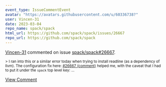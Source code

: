 ```yaml
---
event_type: IssueCommentEvent
avatar: "https://avatars.githubusercontent.com/u/60336738?"
user: Vincen-31
date: 2023-03-04
repo_name: spack/spack
html_url: https://github.com/spack/spack/issues/26667
repo_url: https://github.com/spack/spack
---
```


<a href='https://github.com/Vincen-31' target='_blank'>Vincen-31</a> commented on issue <a href='https://github.com/spack/spack/issues/26667' target='_blank'>spack/spack#26667</a>.

<small>> I ran into this or a similar error today when trying to install readline (as a dependency of llvm). The configuration fix here: [#26667 (comment)](https://github.com/spack/spack/issues/26667#issuecomment-940500514) helped me, with the caveat that I had to put it under the `spack` top level key:...</small>

<a href='https://github.com/spack/spack/issues/26667' target='_blank'>View Comment</a>
